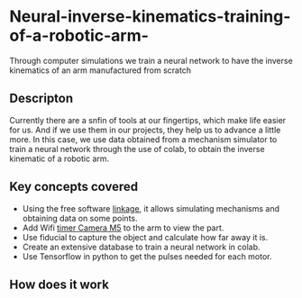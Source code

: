 # Neural-inverse-kinematics-training-of-a-robotic-arm-
Through computer simulations we train a neural network to have the inverse kinematics of an arm manufactured from scratch

## Descripton ##
Currently there are a snfin of tools at our fingertips, which make life easier for us. And if we use them in our projects, they help us to advance a little more.
In this case, we use data obtained from a mechanism simulator to train a neural network through the use of colab, to obtain the inverse kinematic of a robotic arm.


## Key concepts covered ##

- Using the free software [linkage](https://blog.rectorsquid.com/linkage-mechanism-designer-and-simulator/), it allows simulating mechanisms and obtaining data on some points.
- Add Wifi [timer Camera M5](https://shop.m5stack.com/products/esp32-psram-timer-camera-fisheye-ov3660) to the arm to view the part.
- Use fiducial to capture the object and calculate how far away it is.
- Create an extensive database to train a neural network in colab.
- Use Tensorflow in python to get the pulses needed for each motor.

## How does it work ##





